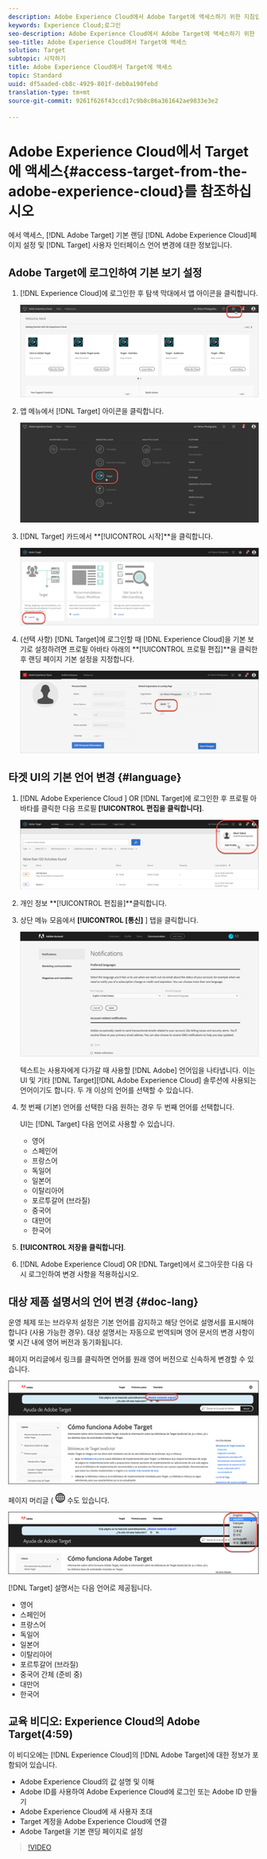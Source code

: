 ```yaml
---
description: Adobe Experience Cloud에서 Adobe Target에 액세스하기 위한 지침입니다.
keywords: Experience Cloud;로그인
seo-description: Adobe Experience Cloud에서 Adobe Target에 액세스하기 위한 지침입니다.
seo-title: Adobe Experience Cloud에서 Target에 액세스
solution: Target
subtopic: 시작하기
title: Adobe Experience Cloud에서 Target에 액세스
topic: Standard
uuid: df5aaded-cb8c-4929-801f-deb0a190febd
translation-type: tm+mt
source-git-commit: 9261f626f43ccd17c9b8c86a361642ae9833e3e2

---
```



# Adobe Experience Cloud에서 Target에 액세스{#access-target-from-the-adobe-experience-cloud}를 참조하십시오

에서 액세스, [!DNL Adobe Target] 기본 랜딩 [!DNL Adobe Experience Cloud]페이지 설정 및 [!DNL Target] 사용자 인터페이스 언어 변경에 대한 정보입니다.

## Adobe Target에 로그인하여 기본 보기 설정

1. [!DNL Experience Cloud]에 로그인한 후 탐색 막대에서 앱 아이콘을 클릭합니다.

   ![응용 프로그램 아이콘](/help/c-intro/assets/appmenu-new.png)

1. 앱 메뉴에서 [!DNL Target] 아이콘을 클릭합니다.

   ![타겟 아이콘](/help/c-intro/assets/appmenu-target-new.png)

1. [!DNL Target] 카드에서 **[!UICONTROL 시작]**을 클릭합니다.

   ![Target Launch](/help/c-intro/assets/target-launch-new.png)

1. (선택 사항) [!DNL Target]에 로그인할 때 [!DNL Experience Cloud]을 기본 보기로 설정하려면 프로필 아바타 아래의 **[!UICONTROL 프로필 편집]**을 클릭한 후 랜딩 페이지 기본 설정을 지정합니다.

   ![랜딩 페이지](/help/c-intro/assets/pagepref-new.png)

## 타겟 UI의 기본 언어 변경 {#language}

1. [!DNL Adobe Experience Cloud ] OR [!DNL Target]에 로그인한 후 프로필 아바타를 클릭한 다음 프로필 **[!UICONTROL 편집을 클릭합니다]**.

   ![프로필 편집](/help/c-intro/assets/change-language.png)

1. 개인 정보 **[!UICONTROL 편집을]**클릭합니다.

1. 상단 메뉴 모음에서 **[!UICONTROL [통신]** ] 탭을 클릭합니다.

   ![기본 언어](/help/c-intro/assets/prefered-language.png)

   텍스트는 사용자에게 다가갈 때 사용할 [!DNL Adobe] 언어임을 나타냅니다. 이는 UI 및 기타 [!DNL Target][!DNL Adobe Experience Cloud] 솔루션에 사용되는 언어이기도 합니다. 두 개 이상의 언어를 선택할 수 있습니다.

1. 첫 번째 (기본) 언어를 선택한 다음 원하는 경우 두 번째 언어를 선택합니다.

   UI는 [!DNL Target] 다음 언어로 사용할 수 있습니다.

   * 영어
   * 스페인어
   * 프랑스어
   * 독일어
   * 일본어
   * 이탈리아어
   * 포르투갈어 (브라질)
   * 중국어
   * 대만어
   * 한국어

1. **[!UICONTROL 저장을 클릭합니다]**.

1. [!DNL Adobe Experience Cloud] OR [!DNL Target]에서 로그아웃한 다음 다시 로그인하여 변경 사항을 적용하십시오.

## 대상 제품 설명서의 언어 변경 {#doc-lang}

운영 체제 또는 브라우저 설정은 기본 언어를 감지하고 해당 언어로 설명서를 표시해야 합니다 (사용 가능한 경우). 대상 설명서는 자동으로 번역되며 영어 문서의 변경 사항이 몇 시간 내에 영어 버전과 동기화됩니다.

페이지 머리글에서 링크를 클릭하면 언어를 원래 영어 버전으로 신속하게 변경할 수 있습니다.

![원래 언어로 변경](/help/c-intro/assets/mt-original.png)

페이지 머리글 ( ![언어 전환기) 의 오른쪽 상단에 있는 언어 전환기 아이콘을 클릭하여 언어를 지원되는 언어로 빠르게 변경할](/help/c-intro/assets/icon-language-switcher.png) 수도 있습니다.

![언어 전환기](/help/c-intro/assets/language-switcher.png)

[!DNL Target] 설명서는 다음 언어로 제공됩니다.

* 영어
* 스페인어
* 프랑스어
* 독일어
* 일본어
* 이탈리아어
* 포르투갈어 (브라질)
* 중국어 간체 (준비 중)
* 대만어
* 한국어

## 교육 비디오: Experience Cloud의 Adobe Target(4:59)

이 비디오에는 [!DNL Experience Cloud]의 [!DNL Adobe Target]에 대한 정보가 포함되어 있습니다.

* Adobe Experience Cloud의 값 설명 및 이해
* Adobe ID를 사용하여 Adobe Experience Cloud에 로그인 또는 Adobe ID 만들기
* Adobe Experience Cloud에 새 사용자 초대
* Target 계정을 Adobe Experience Cloud에 연결
* Adobe Target을 기본 랜딩 페이지로 설정

>[!VIDEO](https://www.youtube.com/watch?v=7lwYrYC7vdM)